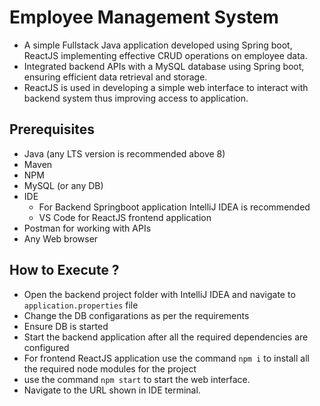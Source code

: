 
# Employee Management System

- A simple Fullstack Java application developed using Spring boot, ReactJS implementing effective CRUD operations on employee data.
-	Integrated backend APIs with a MySQL database using Spring boot, ensuring efficient data retrieval and storage.
-	ReactJS is used in developing a simple web interface to interact with backend system thus improving access to application.



## Prerequisites

- Java (any LTS version is recommended above 8)
- Maven
- NPM
- MySQL (or any DB)
- IDE
    - For Backend Springboot application IntelliJ IDEA is recommended
    - VS Code for ReactJS frontend application
- Postman for working with APIs
- Any Web browser



## How to Execute ?

- Open the backend project folder with IntelliJ IDEA and navigate to `application.properties` file
- Change the DB configarations as per the requirements
- Ensure DB is started
- Start the backend application after all the required dependencies are configured
- For frontend ReactJS application use the command `npm i` to install all the required node modules for the project
- use the command `npm start` to start the web interface.
- Navigate to the URL shown in IDE terminal. 


